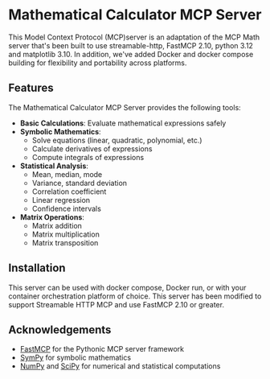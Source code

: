 # Mathematical Calculator MCP Server

This  Model Context Protocol (MCP)server  is an adaptation of the MCP Math server that's been built to use streamable-http, FastMCP 2.10, python 3.12 and matplotlib 3.10.  In addition, we've added Docker and docker compose building for flexibility and portability across platforms.

## Features

The Mathematical Calculator MCP Server provides the following tools:

- **Basic Calculations**: Evaluate mathematical expressions safely
- **Symbolic Mathematics**:
  - Solve equations (linear, quadratic, polynomial, etc.)
  - Calculate derivatives of expressions
  - Compute integrals of expressions
- **Statistical Analysis**:
  - Mean, median, mode
  - Variance, standard deviation
  - Correlation coefficient
  - Linear regression
  - Confidence intervals
- **Matrix Operations**:
  - Matrix addition
  - Matrix multiplication
  - Matrix transposition

## Installation
This server can be used with docker compose, Docker run, or with your container orchestration platform of choice.   This server has been modified to support Streamable HTTP MCP and use FastMCP 2.10 or greater.
## 


## Acknowledgements

- [FastMCP](https://github.com/jlowin/fastmcp) for the Pythonic MCP server framework
- [SymPy](https://sympy.org/) for symbolic mathematics
- [NumPy](https://numpy.org/) and [SciPy](https://scipy.org/) for numerical and statistical computations
